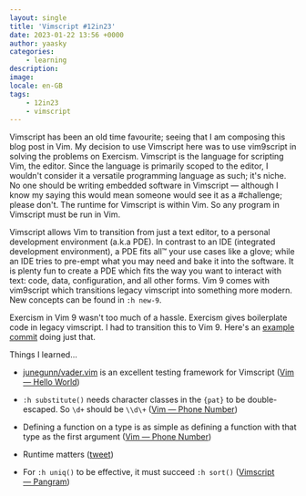```yaml
---
layout: single
title: 'Vimscript #12in23'
date: 2023-01-22 13:56 +0000
author: yaasky
categories:
    - learning
description:
image:
locale: en-GB
tags:
    - 12in23
    - vimscript
---
```


Vimscript has been an old time favourite; seeing that I am composing this blog post in Vim. My decision to use Vimscript here was to use vim9script in solving the problems on Exercism. Vimscript is the language for scripting Vim, the editor. Since the language is primarily scoped to the editor, I wouldn't consider it a versatile programming language as such; it's niche. No one should be writing embedded software in Vimscript — although I know my saying this would mean someone would see it as a #challenge; please don't. The runtime for Vimscript is within Vim. So any program in Vimscript must be run in Vim.

Vimscript allows Vim to transition from just a text editor, to a personal development environment (a.k.a PDE). In contrast to an IDE (integrated development environment), a PDE fits all™ your use cases like a glove; while an IDE tries to pre-empt what you may need and bake it into the software. It is plenty fun to create a PDE which fits the way you want to interact with text: code, data, configuration, and all other forms. Vim 9 comes with vim9script which transitions legacy vimscript into something more modern. New concepts can be found in `:h new-9`.

Exercism in Vim 9 wasn't too much of a hassle. Exercism gives boilerplate code in legacy vimscript. I had to transition this to Vim 9. Here's an [example commit][6] doing just that.

Things I learned…

- [junegunn/vader.vim][7] is an excellent testing framework for Vimscript ([Vim — Hello World][1])
- `:h substitute()` needs character classes in the `{pat}` to be double-escaped. So `\d+` should be `\\d\+` ([Vim — Phone Number][2])
- Defining a function on a type is as simple as defining a function with that type as the first argument ([Vim — Phone Number][2])
- Runtime matters ([tweet][8])
- For `:h uniq()` to be effective, it must succeed `:h sort()` ([Vimscript — Pangram][5])

  [1]: https://github.com/igbanam/exercism/commit/c3dc3519fc1e29f3849066c2cc7d3fd7099bb852
  [2]: https://github.com/igbanam/exercism/commit/5ee257157647a691aacb675e06fe202af7ba43e4
  [3]: https://github.com/igbanam/exercism/commit/047ebcc209b321c5aa8d3a8de16a1301955b78ea
  [4]: https://github.com/igbanam/exercism/commit/e29dd3e681fa8ff21e1c1796e8a09f26bc8848c9
  [5]: https://github.com/igbanam/exercism/commit/fa57fe3b8155cc3c08a2b5a66ff8437c9c2bb4aa
  [6]: https://github.com/igbanam/exercism/commit/89be4c0ea988709821aaa4133d3f3a440a60e0d8
  [7]: https://github.com/junegunn/vader.vim
  [8]: https://twitter.com/Yaasky/status/1616742287836385285
